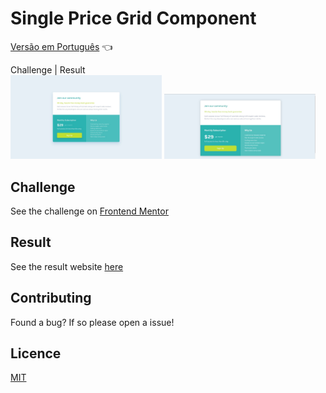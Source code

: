# Single Price Grid Component

<a href="https://github.com/ItaloPussi/frontend-mentor/tree/master/single-price-grid-component/readme.pt.md">Versão em Português</a> 👈

Challenge | Result <br />
<img width="48%" src="https://github.com/ItaloPussi/frontend-mentor/blob/master/single-price-grid-component/design/desktop-design.jpg" /> <img width="48%" src="https://github.com/ItaloPussi/frontend-mentor/blob/master/single-price-grid-component/design/result.jpg?raw=true" /> 

## Challenge
See the challenge on <a href="https://www.frontendmentor.io/challenges/single-price-grid-component-5ce41129d0ff452fec5abbbc" target="_blank"> Frontend Mentor</a>

## Result
See the result website <a href="https://italopussi-singlepricegridcomponent-fm.netlify.app/" target="_blank" >here</a>

## Contributing
Found a bug? If so please open a issue!

## Licence
[MIT](https://choosealicense.com/licenses/mit/)
